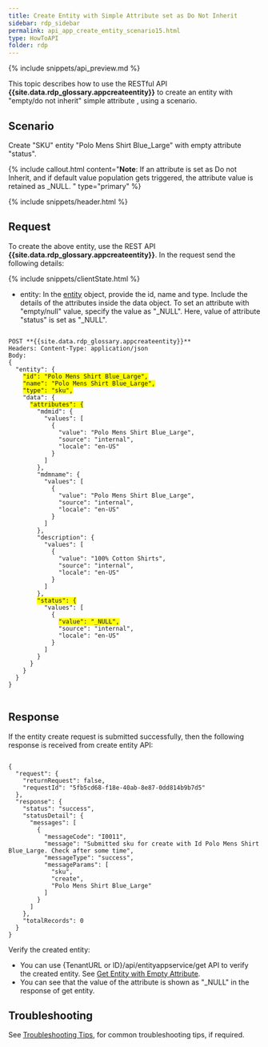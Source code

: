 ```yaml
---
title: Create Entity with Simple Attribute set as Do Not Inherit
sidebar: rdp_sidebar
permalink: api_app_create_entity_scenario15.html
type: HowToAPI
folder: rdp
---
```


{% include snippets/api_preview.md %}

This topic describes how to use the RESTful API **{{site.data.rdp_glossary.appcreateentity}}** to create an entity with "empty/do not inherit" simple attribute , using a scenario. 

## Scenario

Create "SKU" entity "Polo Mens Shirt Blue_Large" with empty attribute "status". 

{% include callout.html content="**Note**:
If an attribute is set as Do not Inherit, and if default value population gets triggered, the attribute value is retained as _NULL.
" type="primary" %}

{% include snippets/header.html %}

## Request

To create the above entity, use the REST API **{{site.data.rdp_glossary.appcreateentity}}**. In the request send the following details:

{% include snippets/clientState.html %}
* entity: In the [entity](api_entity_object_structure.html) object, provide the id, name and type. Include the details of the attributes inside the data object. To set an attribute with "empty/null" value, specify the value as "_NULL". Here, value of attribute "status" is set as "_NULL".

<pre>
<code>
POST **{{site.data.rdp_glossary.appcreateentity}}**
Headers: Content-Type: application/json
Body:
{
  "entity": {
    <span style="background-color: #FFFF00">"id": "Polo Mens Shirt Blue_Large",</span>
    <span style="background-color: #FFFF00">"name": "Polo Mens Shirt Blue_Large",</span>
    <span style="background-color: #FFFF00">"type": "sku",</span>
    "data": {
      <span style="background-color: #FFFF00">"attributes": {</span>
        "mdmid": {
          "values": [
            {
              "value": "Polo Mens Shirt Blue_Large",
              "source": "internal",
              "locale": "en-US"
            }
          ]
        },
        "mdmname": {
          "values": [
            {
              "value": "Polo Mens Shirt Blue_Large",
              "source": "internal",
              "locale": "en-US"
            }
          ]
        },
        "description": {
          "values": [
            {
              "value": "100% Cotton Shirts",
              "source": "internal",
              "locale": "en-US"
            }
          ]
        },
        <span style="background-color: #FFFF00">"status": {</span>
          "values": [
            {
              <span style="background-color: #FFFF00">"value": "_NULL",</span>
              "source": "internal",
              "locale": "en-US"
            }
          ]
        }
      }
    }
  }
}
</code>
</pre>

## Response

If the entity create request is submitted successfully, then the following response is received from create entity API:

<pre><code>
{
  "request": {
    "returnRequest": false,
    "requestId": "5fb5cd68-f18e-40ab-8e87-0dd814b9b7d5"
  },
  "response": {
    "status": "success",
    "statusDetail": {
      "messages": [
        {
          "messageCode": "I0011",
          "message": "Submitted sku for create with Id Polo Mens Shirt Blue_Large. Check after some time",
          "messageType": "success",
          "messageParams": [
            "sku",
            "create",
            "Polo Mens Shirt Blue_Large"
          ]
        }
      ]
    },
    "totalRecords": 0
  }
}
</code></pre> 

Verify the created entity:<br>
* You can use {TenantURL or ID}/api/entityappservice/get API to verify the created entity. See [Get Entity with Empty Attribute](api_app_get_entity_scenario27.html).
* You can see that the value of the attribute is shown as "_NULL" in the response of get entity.

## Troubleshooting

See [Troubleshooting Tips](api_troubleshooting_tips.html), for common troubleshooting tips, if required.